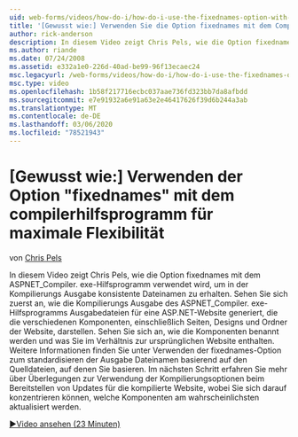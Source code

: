 ```yaml
---
uid: web-forms/videos/how-do-i/how-do-i-use-the-fixednames-option-with-the-compiler-utility-for-maximum-flexibility
title: '[Gewusst wie:] Verwenden Sie die Option fixednames mit dem Compilerdienstprogramm, um maximale Flexibilität zu bieten. Microsoft-Dokumentation'
author: rick-anderson
description: In diesem Video zeigt Chris Pels, wie die Option fixednames mit dem Hilfsprogramm aspnet_compiler. exe verwendet wird, um konsistente Dateinamen in der Kompilierungs-OE zu erhalten...
ms.author: riande
ms.date: 07/24/2008
ms.assetid: e332a1e0-226d-40ad-be99-96f13ecaec24
msc.legacyurl: /web-forms/videos/how-do-i/how-do-i-use-the-fixednames-option-with-the-compiler-utility-for-maximum-flexibility
msc.type: video
ms.openlocfilehash: 1b58f217716ecbc037aae736fd323bb7da8afbdd
ms.sourcegitcommit: e7e91932a6e91a63e2e46417626f39d6b244a3ab
ms.translationtype: MT
ms.contentlocale: de-DE
ms.lasthandoff: 03/06/2020
ms.locfileid: "78521943"
---
```

# <a name="how-do-i-use-the-fixednames-option-with-the-compiler-utility-for-maximum-flexibility"></a>[Gewusst wie:] Verwenden der Option "fixednames" mit dem compilerhilfsprogramm für maximale Flexibilität

von [Chris Pels](https://twitter.com/chrispels)

In diesem Video zeigt Chris Pels, wie die Option fixednames mit dem ASPNET\_Compiler. exe-Hilfsprogramm verwendet wird, um in der Kompilierungs Ausgabe konsistente Dateinamen zu erhalten. Sehen Sie sich zuerst an, wie die Kompilierungs Ausgabe des ASPNET\_Compiler. exe-Hilfsprogramms Ausgabedateien für eine ASP.NET-Website generiert, die die verschiedenen Komponenten, einschließlich Seiten, Designs und Ordner der Website, darstellen. Sehen Sie sich an, wie die Komponenten benannt werden und was Sie im Verhältnis zur ursprünglichen Website enthalten. Weitere Informationen finden Sie unter Verwenden der fixednames-Option zum standardisieren der Ausgabe Dateinamen basierend auf den Quelldateien, auf denen Sie basieren. Im nächsten Schritt erfahren Sie mehr über Überlegungen zur Verwendung der Kompilierungsoptionen beim Bereitstellen von Updates für die kompilierte Website, wobei Sie sich darauf konzentrieren können, welche Komponenten am wahrscheinlichsten aktualisiert werden.

[&#9654;Video ansehen (23 Minuten)](https://channel9.msdn.com/Blogs/ASP-NET-Site-Videos/how-do-i-use-the-fixednames-option-with-the-compiler-utility-for-maximum-flexibility)
